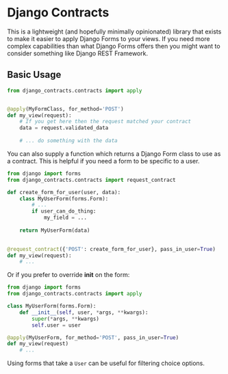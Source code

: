 # Django Contracts
This is a lightweight (and hopefully minimally opinionated) library that 
exists to make it easier to apply Django Forms to your views. If you need
more complex capabilities than what Django Forms offers then you might want
to consider something like Django REST Framework. 

## Basic Usage
```python
from django_contracts.contracts import apply


@apply(MyFormClass, for_method='POST')
def my_view(request):
    # If you get here then the request matched your contract
    data = request.validated_data
    
    # ... do something with the data
```

You can also supply a function which returns a Django Form class to use as a 
contract. This is helpful if you need a form to be specific to a user.

```python
from django import forms
from django_contracts.contracts import request_contract

def create_form_for_user(user, data):
    class MyUserForm(forms.Form):
        # ... 
        if user_can_do_thing:
            my_field = ...
    
    return MyUserForm(data)
    

@request_contract({'POST': create_form_for_user}, pass_in_user=True)
def my_view(request):
    # ... 
```

Or if you prefer to override __init__ on the form:
```python
from django import forms
from django_contracts.contracts import apply

class MyUserForm(forms.Form):
    def __init__(self, user, *args, **kwargs):
        super(*args, **kwargs)
        self.user = user

@apply(MyUserForm, for_method='POST', pass_in_user=True)
def my_view(request)
    # ...
```

Using forms that take a `User` can be useful for filtering choice options.